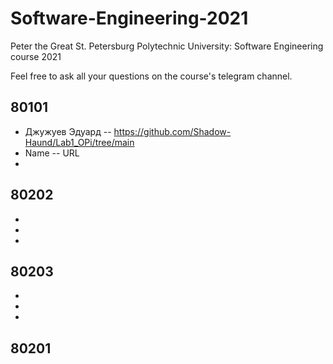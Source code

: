 # Software-Engineering-2021
Peter the Great St. Petersburg Polytechnic University: Software Engineering course 2021

Feel free to ask all your questions on the course's telegram channel.

## 80101

- Джужуев Эдуард -- https://github.com/Shadow-Haund/Lab1_OPi/tree/main
- Name -- URL
-

## 80202

-
-
-

## 80203

- 
- 
- 

## 80201
